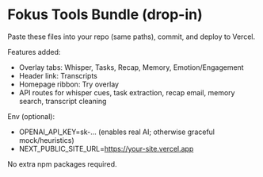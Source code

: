 # Fokus Tools Bundle (drop-in)

Paste these files into your repo (same paths), commit, and deploy to Vercel.

Features added:
- Overlay tabs: Whisper, Tasks, Recap, Memory, Emotion/Engagement
- Header link: Transcripts
- Homepage ribbon: Try overlay
- API routes for whisper cues, task extraction, recap email, memory search, transcript cleaning

Env (optional):
- OPENAI_API_KEY=sk-... (enables real AI; otherwise graceful mock/heuristics)
- NEXT_PUBLIC_SITE_URL=https://your-site.vercel.app

No extra npm packages required.
